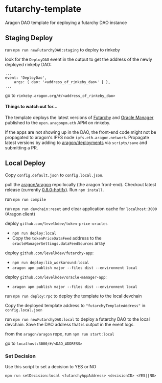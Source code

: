 # futarchy-template
Aragon DAO template for deploying a futarchy DAO instance

## Staging Deploy

run `npm run newFutarchyDAO:staging` to deploy to rinkeby

look for the `DeployDAO` event in the output to get the address of the newly deployed rinkeby DAO:

```
...
event: 'DeployDao',
    args: { dao: '<address_of_rinkeby_dao>' } },
...
```

go to `rinkeby.aragon.org/#/<address_of_rinkeby_dao>`

#### Things to watch out for...

The template deploys the latest versions of [Futarchy](https://github.com/levelkdev/futarchy-app) and [Oracle Manager](https://github.com/levelkdev/oracle-manager-app) published to the `open.aragonpm.eth` APM on rinkeby.

If the apps are not showing up in the DAO, the front-end code might not be propagated to aragon's IPFS node `ipfs.eth.aragon.network`. Propagate latest versions by adding to [aragon/deployments](https://github.com/aragon/deployments) via `scripts/save` and submitting a PR.

## Local Deploy

Copy `config.default.json` to `config.local.json`.

pull the [aragon/aragon](https://github.com/aragon/aragon) repo locally (the aragon front-end). Checkout latest release (currently [0.8.0-hotifx](https://github.com/aragon/aragon/releases/tag/0.8.0-hotifx)). Run `npm install`.

run `npm run compile`

run `npm run devchain:reset` and clear application cache for `localhost:3000` (Aragon client)

deploy `github.com/levelkdev/token-price-oracles`
  * `npm run deploy:local`
  * Copy the `tokenPriceDataFeed` address to the `oracleManagerSettings.dataFeedSources` array

deploy `github.com/levelkdev/futarchy-app`:
  * `npm run deploy:lib_workaround:local`
  * `aragon apm publish major --files dist --environment local`


deploy `github.com/levelkdev/oracle-manager-app`:
  * `aragon apm publish major --files dist --environment local`

run `npm run deploy:rpc` to deploy the template to the local devchain

Copy the deployed template address to `"futarchyTemplateAddress"` in `config.local.json`

run `npm run newFutarchyDAO:local` to deploy a futarchy DAO to the local devchain. Save the DAO address that is output in the event logs.

from the `aragon/aragon` repo, run `npm run start:local`

go to `localhost:3000/#/<DAO_ADDRESS>`

### Set Decision

Use this script to set a decision to YES or NO

`npm run setDecision:local <futarchyAppAddress> <decisionID> <YES||NO>`
